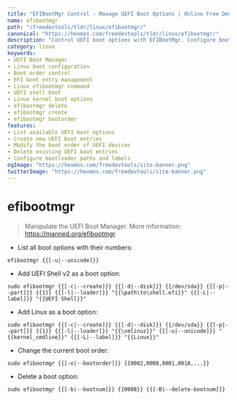 ```yaml
---
title: "EFIBootMgr Control - Manage UEFI Boot Options | Online Free DevTools by Hexmos"
name: efibootmgr
path: "/freedevtools/tldr/linux/efibootmgr/"
canonical: "https://hexmos.com/freedevtools/tldr/linux/efibootmgr/"
description: "Control UEFI boot options with EFIBootMgr. Configure boot order and manage boot entries on Linux systems. Free online tool, no registration required."
category: linux
keywords:
- UEFI Boot Manager
- Linux boot configuration
- Boot order control
- EFI boot entry management
- Linux efibootmgr command
- UEFI shell boot
- Linux kernel boot options
- efibootmgr delete
- efibootmgr create
- efibootmgr bootorder
features:
- List available UEFI boot options
- Create new UEFI boot entries
- Modify the boot order of UEFI devices
- Delete existing UEFI boot entries
- Configure bootloader paths and labels
ogImage: "https://hexmos.com/freedevtools/site-banner.png"
twitterImage: "https://hexmos.com/freedevtools/site-banner.png"
---
```


# efibootmgr

> Manipulate the UEFI Boot Manager.
> More information: <https://manned.org/efibootmgr>.

- List all boot options with their numbers:

`efibootmgr {{[-u|--unicode]}}`

- Add UEFI Shell v2 as a boot option:

`sudo efibootmgr {{[-c|--create]}} {{[-d|--disk]}} {{/dev/sda}} {{[-p|--part]}} {{1}} {{[-l|--loader]}} "{{\path\to\shell.efi}}" {{[-L|--label]}} "{{UEFI Shell}}"`

- Add Linux as a boot option:

`sudo efibootmgr {{[-c|--create]}} {{[-d|--disk]}} {{/dev/sda}} {{[-p|--part]}} {{1}} {{[-l|--loader]}} "{{\vmlinuz}}" {{[-u|--unicode]}} "{{kernel_cmdline}}" {{[-L|--label]}} "{{Linux}}"`

- Change the current boot order:

`sudo efibootmgr {{[-o|--bootorder]}} {{0002,0008,0001,001A,...}}`

- Delete a boot option:

`sudo efibootmgr {{[-b|--bootnum]}} {{0008}} {{[-B|--delete-bootnum]}}`
